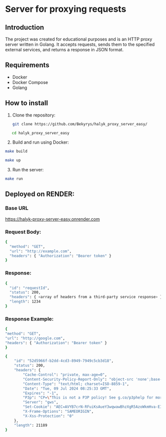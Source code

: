# Server for proxying requests

## Introduction

The project was created for educational purposes and is an HTTP proxy server written in Golang.  It accepts requests, sends them to the specified external services, and returns a response in JSON format.
## Requirements
- Docker
- Docker Compose
- Golang
## How to install 
1. Clone the repository:
   ```sh
   git clone https://github.com/Bekyrys/halyk_proxy_server_easy/
    ```
  ```sh
     cd halyk_proxy_server_easy
```
2. Build and run using Docker:
```sh
make build
```
```sh
make up
```
3. Run the server:

```sh
make run
```
## Deployed on RENDER:
### Base URL
https://halyk-proxy-server-easy.onrender.com
### Request Body:
```sh
{
  "method": "GET",           
  "url": "http://example.com", 
  "headers": { "Authorization": "Bearer token" }
}
```
### Response:
```sh
{
  "id": "requestId",         
  "status": 200,            
  "headers": { <array of headers from a third-party service response> },
  "length": 1234             
}
```

### Response Example:
```sh
{
"method": "GET",
"url": "http://google.com",
"headers": { "Authorization": "Bearer token" }
}

{
    "id": "52d5966f-b2dd-4cd3-8949-7949c5cb3d18",
    "status": 200,
    "headers": {
        "Cache-Control": "private, max-age=0",
        "Content-Security-Policy-Report-Only": "object-src 'none';base-uri 'self';script-src 'nonce-0qpsjpe1eaXGNAd545gnpQ' 'strict-dynamic' 'report-sample' 'unsafe-eval' 'unsafe-inline' https: http:;report-uri https://csp.withgoogle.com/csp/gws/other-hp",
        "Content-Type": "text/html; charset=ISO-8859-1",
        "Date": "Tue, 09 Jul 2024 08:25:33 GMT",
        "Expires": "-1",
        "P3p": "CP=\"This is not a P3P policy! See g.co/p3phelp for more info.\"",
        "Server": "gws",
        "Set-Cookie": "AEC=AVYB7crN-RFuiKsAueY3wqwawBhzXgR5AzoWkmHva-EIdBWcjsidirIbmfU; expires=Sun, 05-Jan-2025 08:25:33 GMT; path=/; domain=.google.com; Secure; HttpOnly; SameSite=lax",
        "X-Frame-Options": "SAMEORIGIN",
        "X-Xss-Protection": "0"
    },
    "length": 21189
}
```

